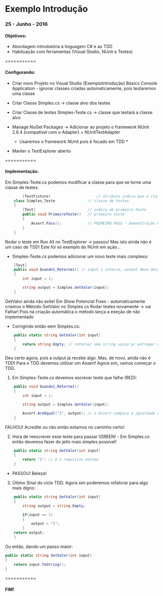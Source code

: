 Exemplo Introdução
================

### 25 - Junho - 2016

#### Objetivos:
- Abordagem introdutória à linguagem C# e ao TDD
- Habituação com ferramentas (Visual Studio, NUnit e Testes)

===========

#### Configurando:
- Criar novo Projeto no Visual Studio (ExemploIntrodução)
  Básico Console Application - ignorar classes criadas automaticamente, pois testaremos uma classe

- Criar Classe Simples.cs                 -> classe alvo dos testes
- Criar Classe de testes Simples-Teste.cs -> classe que testará a classe alvo

- Manage NuGet Packages -> Adicionar ao projeto o framework NUnit 2.6.4 (compatível com o Adapter) + NUnitTestAdapter
  * Usaremos o framework NUnit pois é focado em TDD *

- Manter o TestExplorer aberto

===========

#### Implementação:
Em Simples-Teste.cs podemos modificar a classe para que se torne uma classe de testes:

```C#
		[TestFixture]                     // atributo indica que a classe conterá testes
    class Simples_Teste               // classe de testes
    {
        [Test]                        // indica um primeiro teste
        public void PrimeiroTeste()   // primeiro teste
        {
        	Assert.Pass();            // PRIMEIRO PASS - demonstração Ok
        }
    }
```
Rodar o teste em Run All no TestExplorer -> passou! Mas isto ainda não é um caso de TDD! Este foi só exemplo do NUnit em ação...

- Simples-Teste.cs podemos adicionar um novo teste mais complexo:

```C#
    [Test]
    public void Quando1_Retorna1() // input 1 inteiro, output deve devolver a string "1"
    {
        int input = 1;

        string output = Simples.GetValor(input);
    }
```
GetValor ainda não exite! Em Show Potencial Fixes - automaticamente criamos o Método GetValor no Simples.cs
Rodar testes novamente -> vai Falhar! Pois na criação automática o método lança a exeção de não implementado

- Corrigindo então eem Simples.cs:


```C#
  	public static string GetValor(int input)
    {
        return string.Empty; // retornar uma string vazia p/ entregar uma string ao output
    }
```

Deu certo agora, pois a output já recebe algo. Mas, de novo, ainda não é TDD! Para o TDD devemos utilizar um Assert!
Agora sim, vamos começar o TDD.

1. Em Simples-Teste.cs devemos escrever teste que falhe (RED):

```C#
	public void Quando1_Retorna1()
	{
    	int input = 1;

	    string output = Simples.GetValor(input);

        Assert.AreEqual("1", output); // o Assert compara a igualdade entre "1" e output
	}
```
FALHOU! Acredite ou não então estamos no caminho certo!


2. Hora de reescrever esse teste para passar (GREEN) - Em Simples.cs então devemos fazer do jeito mais simples possível!

```C#
    public static string GetValor(int input)
    {
        return "1"; // é o requisito mínimo
    }
```
- PASSOU! Beleza!


3. Último Sinal do ciclo TDD. Agora sim poderemos refatorar para algo mais digno:

```C#
	public static string GetValor(int input)
    {
        string output = string.Empty;

        if(input == 1)
        {
            output = "1";
        }
	return output;
	}
```
Ou então, dando um passo maior:

```C#
public static string GetValor(int input)
{
    return input.ToString();
}
```

===========
#### FIM!
